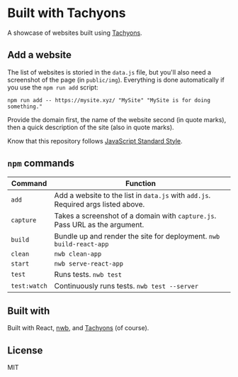 # Built with Tachyons

A showcase of websites built using [Tachyons](http://tachyons.io/).

## Add a website

The list of websites is storied in the `data.js` file, but you'll also need a
screenshot of the page (in `public/img`). Everything is done automatically if
you use the `npm run add` script:

```
npm run add -- https://mysite.xyz/ "MySite" "MySite is for doing something."
```

Provide the domain first, the name of the website second (in quote marks), then
a quick description of the site (also in quote marks).

Know that this repository follows [JavaScript Standard Style](http://standardjs.com).

## `npm` commands

Command | Function
------- | --------
`add` | Add a website to the list in `data.js` with `add.js`. Required args listed above.
`capture` | Takes a screenshot of a domain with `capture.js`. Pass URL as the argument.
`build` | Bundle up and render the site for deployment. `nwb build-react-app`
`clean` | `nwb clean-app`
`start` | `nwb serve-react-app`
`test` | Runs tests. `nwb test`
`test:watch` | Continuously runs tests. `nwb test --server`

## Built with

Built with React, [nwb](https://github.com/insin/nwb), and
[Tachyons](http://tachyons.io) (of course).

## License

MIT

